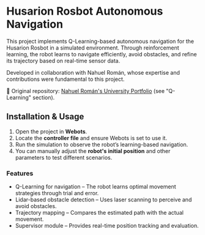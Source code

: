 # Husarion Rosbot Autonomous Navigation

This project implements Q-Learning-based autonomous navigation for the Husarion Rosbot in a simulated environment. Through reinforcement learning, the robot learns to navigate efficiently, avoid obstacles, and refine its trajectory based on real-time sensor data.

Developed in collaboration with Nahuel Román, whose expertise and contributions were fundamental to this project.

🔗 Original repository: [Nahuel Román's University Portfolio](https://github.com/Nahuel7978/university_portfolio.git) (see "Q-Learning" section).

## Installation & Usage  

1. Open the project in **Webots**.  
2. Locate the **controller file** and ensure Webots is set to use it.  
3. Run the simulation to observe the robot’s learning-based navigation.  
4. You can manually adjust the **robot's initial position** and other parameters to test different scenarios.  

### Features
- Q-Learning for navigation – The robot learns optimal movement strategies through trial and error.
- Lidar-based obstacle detection – Uses laser scanning to perceive and avoid obstacles.
- Trajectory mapping – Compares the estimated path with the actual movement.
- Supervisor module – Provides real-time position tracking and evaluation.
